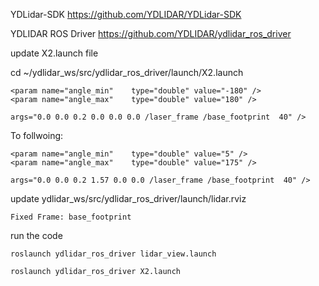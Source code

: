 

 YDLidar-SDK https://github.com/YDLIDAR/YDLidar-SDK

YDLIDAR ROS Driver https://github.com/YDLIDAR/ydlidar_ros_driver 



update X2.launch file 

cd ~/ydlidar_ws/src/ydlidar_ros_driver/launch/X2.launch

    <param name="angle_min"    type="double" value="-180" />
    <param name="angle_max"    type="double" value="180" />

    args="0.0 0.0 0.2 0.0 0.0 0.0 /laser_frame /base_footprint  40" />

To follwoing:

    <param name="angle_min"    type="double" value="5" />
    <param name="angle_max"    type="double" value="175" />

    args="0.0 0.0 0.2 1.57 0.0 0.0 /laser_frame /base_footprint  40" />


update ydlidar_ws/src/ydlidar_ros_driver/launch/lidar.rviz

    Fixed Frame: base_footprint


run the code

    roslaunch ydlidar_ros_driver lidar_view.launch 

    roslaunch ydlidar_ros_driver X2.launch 